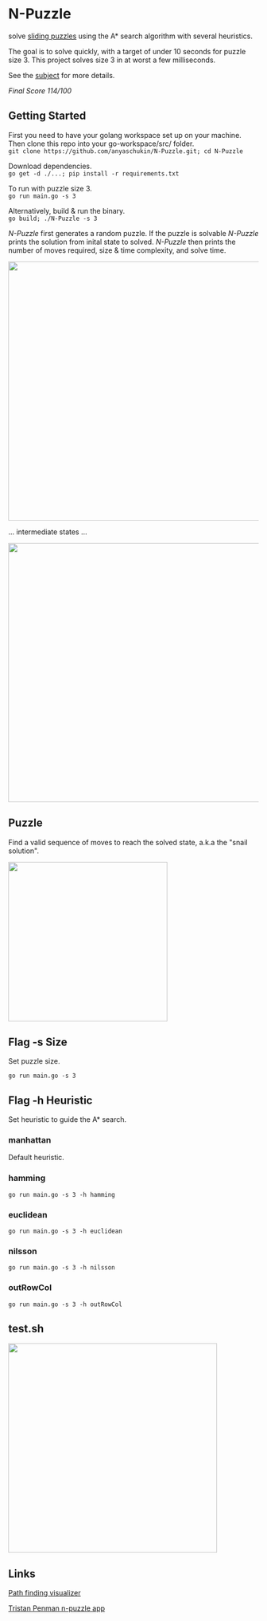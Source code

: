 # N-Puzzle

solve [sliding puzzles](https://en.wikipedia.org/wiki/Sliding_puzzle) using the A* search algorithm with several heuristics.

The goal is to solve quickly, with a target of under 10 seconds for puzzle size 3. This project solves size 3 in at worst a few milliseconds.

See the [subject](https://github.com/anyaschukin/N-Puzzle/blob/master/subject.pdf) for more details.

*Final Score 114/100*


## Getting Started

First you need to have your golang workspace set up on your machine.
Then clone this repo into your go-workspace/src/ folder. <br>
```git clone https://github.com/anyaschukin/N-Puzzle.git; cd N-Puzzle```

Download dependencies. <br>
```go get -d ./...; pip install -r requirements.txt```

To run with puzzle size 3. <br>
```go run main.go -s 3```

Alternatively, build & run the binary. <br>
```go build; ./N-Puzzle -s 3```

*N-Puzzle* first generates a random puzzle.
If the puzzle is solvable *N-Puzzle* prints the solution from inital state to solved.
*N-Puzzle* then prints the number of moves required, size & time complexity, and solve time.

<img src="https://github.com/anyaschukin/N-Puzzle/blob/master/img/3a.png" width="520">

... intermediate states ...

<img src="https://github.com/anyaschukin/N-Puzzle/blob/master/img/3b.png" width="520">


## Puzzle

Find a valid sequence of moves to reach the solved state, a.k.a the "snail solution".

<img src="https://github.com/anyaschukin/N-Puzzle/blob/master/img/puzzle.png" width="320">


## Flag -s Size

Set puzzle size.

```go run main.go -s 3```


## Flag -h Heuristic

Set heuristic to guide the A* search.

### manhattan

Default heuristic. 

### hamming

```go run main.go -s 3 -h hamming```

### euclidean

```go run main.go -s 3 -h euclidean```

### nilsson

```go run main.go -s 3 -h nilsson```

### outRowCol

```go run main.go -s 3 -h outRowCol```


## test.sh

<img src="https://github.com/anyaschukin/N-Puzzle/blob/master/img/test.png" width="420">


## Links

[Path finding visualizer](https://qiao.github.io/PathFinding.js/visual/)

[Tristan Penman n-puzzle app](https://tristanpenman.com/demos/n-puzzle/)

